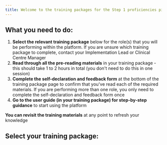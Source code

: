 ```yaml
---
title: Welcome to the training packages for the Step 1 proficiencies pilot
---
```

## What you need to do:

1. **Select the relevant training package** below for the role(s) that you will be performing within the platform. If you are unsure which training package to complete, contact your Implementation Lead or Clinical Centre Manager
2. **Read through all the pre-reading materials** in your training package - this should take 1 to 2 hours in total (you don't need to do this in one session)
3. **Complete the self-declaration and feedback form** at the bottom of the training package page to confirm that you've read each of the required materials. If you are performing more than one role, you only need to complete the self-declaration and feedback form once
4. **Go to the user guide (in your training package) for step-by-step guidance** to start using the platform

**You can revisit the training materials** at any point to refresh your knowledge

## Select your training package: